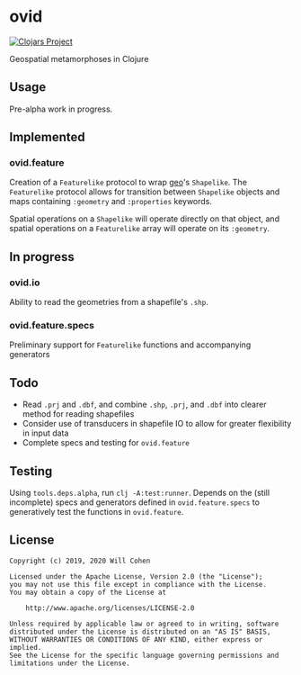 # ovid

[![Clojars Project](https://img.shields.io/clojars/v/ovid.svg)](https://clojars.org/ovid)

Geospatial metamorphoses in Clojure

## Usage

Pre-alpha work in progress.

## Implemented

### ovid.feature

Creation of a `Featurelike` protocol to wrap [geo](https://github.com/Factual/geo)'s `Shapelike`. The `Featurelike` protocol allows for transition between `Shapelike` objects and maps containing `:geometry` and `:properties` keywords.

Spatial operations on a `Shapelike` will operate directly on that object, and spatial operations on a `Featurelike` array will operate on its `:geometry`.

## In progress

### ovid.io

Ability to read the geometries from a shapefile's `.shp`.

### ovid.feature.specs

Preliminary support for `Featurelike` functions and accompanying generators

## Todo

- Read `.prj` and `.dbf`, and combine `.shp`, `.prj`, and `.dbf` into clearer method for reading shapefiles
- Consider use of transducers in shapefile IO to allow for greater flexibility in input data
- Complete specs and testing for `ovid.feature`

## Testing

Using `tools.deps.alpha`, run `clj -A:test:runner`. Depends on the (still incomplete) specs and generators defined in `ovid.feature.specs` to generatively test the functions in `ovid.feature`.

## License

```
Copyright (c) 2019, 2020 Will Cohen

Licensed under the Apache License, Version 2.0 (the "License");
you may not use this file except in compliance with the License.
You may obtain a copy of the License at

    http://www.apache.org/licenses/LICENSE-2.0

Unless required by applicable law or agreed to in writing, software
distributed under the License is distributed on an "AS IS" BASIS,
WITHOUT WARRANTIES OR CONDITIONS OF ANY KIND, either express or implied.
See the License for the specific language governing permissions and
limitations under the License.
```
